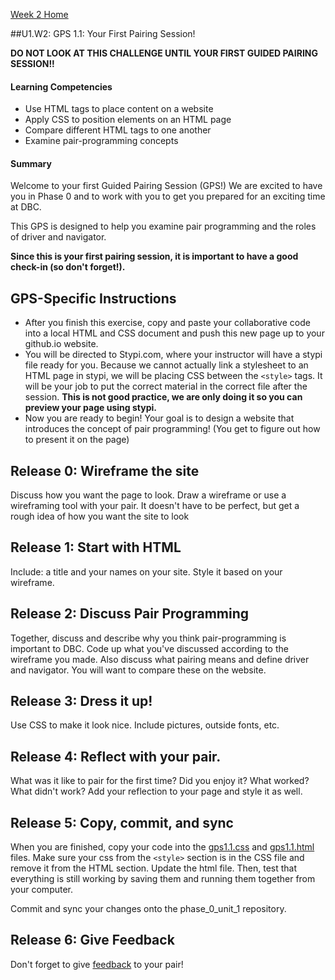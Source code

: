 [Week 2 Home](../)

##U1.W2: GPS 1.1: Your First Pairing Session! 

**DO NOT LOOK AT THIS CHALLENGE UNTIL YOUR FIRST GUIDED PAIRING SESSION!!**

#### Learning Competencies
  - Use HTML tags to place content on a website
  - Apply CSS to position elements on an HTML page
  - Compare different HTML tags to one another
  - Examine pair-programming concepts

#### Summary
  Welcome to your first Guided Pairing Session (GPS!)
  We are excited to have you in Phase 0 and to work with
  you to get you prepared for an exciting time at DBC. 

  This GPS is designed to help you examine pair programming and the roles of driver and 
  navigator. 
  
  **Since this is your first pairing session, it is important
  to have a good check-in (so don't forget!).**

## GPS-Specific Instructions
  - After you finish this exercise, copy and paste your collaborative code
    into a local HTML and CSS document and push this new page up to your
    github.io website.
  - You will be directed to Stypi.com, where your instructor
     will have a stypi file ready for you. Because we cannot actually link 
     a stylesheet to an HTML page in stypi, we will be placing CSS 
     between the `<style>` tags. It will be your job to put the correct 
     material in the correct file after the session. 
     **This is not good practice, we are only doing it so you can preview your page using stypi.**
  - Now you are ready to begin! Your goal is to design a website that
     introduces the concept of pair programming!  (You get to figure out how to 
     present it on the page) 

## Release 0: Wireframe the site
Discuss how you want the page to look. Draw a wireframe or use a wireframing tool with your pair. It doesn't have to be perfect, but get a rough idea of how you want the site to look

## Release 1: Start with HTML
Include: a title and your names on your site. Style it based on your wireframe. 

## Release 2: Discuss Pair Programming
Together, discuss and describe why you think pair-programming is important to DBC.
Code up what you've discussed according to the wireframe you made. Also discuss what pairing means and define driver and navigator. You will want to compare these on the website.

## Release 3: Dress it up! 
Use CSS to make it look nice. Include pictures, outside fonts, etc. 

## Release 4: Reflect with your pair. 
What was it like to pair for the first time? Did you enjoy it? What worked? What didn't work? Add your reflection to your page and style it as well. 

## Release 5: Copy, commit, and sync
When you are finished, copy your code into the [gps1.1.css](gps1.1.css) and [gps1.1.html](gps1.1.html) files. Make sure your css from the `<style>` section is in the CSS file and remove it from the HTML section. Update the html file. Then, test that everything is still  working by saving them 
and running them together from your computer. 

Commit and sync your changes onto the phase_0_unit_1 repository. 

## Release 6: Give Feedback
Don't forget to give [feedback](https://socrates.devbootcamp.com/feedback/new) to your pair!
